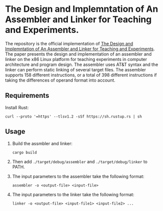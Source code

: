 # The Design and Implemntation of An Assembler and Linker for Teaching and Experiments.

The repository is the official implementation of [The Design and Implemntation of An Assembler and Linker for Teaching and Experiments](./README.md). The paper presents the design and implementation of an assembler and linker on the x86 Linux platform for teaching experiments in computer architecture and program design. The assembler uses AT&T syntax and the linker can perform static linking of several target files. The assembler supports 158 different instructions, or a total of 398 different instructions if taking the differences of operand format into account. 

## Requirements

Install Rust:
```
curl --proto '=https' --tlsv1.2 -sSf https://sh.rustup.rs | sh
```

## Usage

1. Build the assmbler and linker:
   ```
   cargo build
   ```

2. Then add `./target/debug/assembler` and `./target/debug/linker` to PATH.
3. The input parameters to the assembler take the following format:
   ```
   assembler -o <output-file> <input-file>
   ```
4. The input parameters to the linker take the following format:
   ```
   linker -o <output-file> <input-file1> <input-file2> ...
   ```